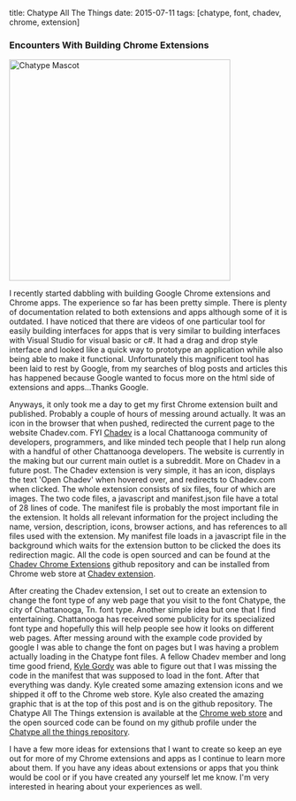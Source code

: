 title: Chatype All The Things
date: 2015-07-11
tags: [chatype, font, chadev, chrome, extension]

### Encounters With Building Chrome Extensions

<img class="rounded" src="{{ url_for('static', filename='images/ChatypeMascot.jpg') }}" width="400px" alt="Chatype Mascot">

I recently started dabbling with building Google Chrome extensions and Chrome apps. The experience so far has been pretty simple. There is plenty of documentation related to both extensions and apps although some of it is outdated. I have noticed that there are videos of one particular tool for easily building interfaces for apps that is very similar to building interfaces with Visual Studio for visual basic or c#. It had a drag and drop style interface and looked like a quick way to prototype an application while also being able to make it functional. Unfortunately this magnificent tool has been laid to rest by Google, from my searches of blog posts and articles this has happened because Google wanted to focus more on the html side of extensions and apps...Thanks Google.

Anyways, it only took me a day to get my first Chrome extension built and published. Probably a couple of hours of messing around actually. It was an icon in the browser that when pushed, redirected the current page to the website Chadev.com. FYI [Chadev](http://chadev.com) is a local Chattanooga community of developers, programmers, and like minded tech people that I help run along with a handful of other Chattanooga developers. The website is currently in the making but our current main outlet is a subreddit. More on Chadev in a future post. The Chadev extension is very simple, it has an icon, displays the text 'Open Chadev' when hovered over, and redirects to Chadev.com when clicked. The whole extension consists of six files, four of which are images. The two code files, a javascript and manifest.json file have a total of 28 lines of code. The manifest file is probably the most important file in the extension. It holds all relevant information for the project including the name, version, description, icons, browser actions, and has references to all files used with the extension. My manifest file loads in a javascript file in the background which waits for the extension button to be clicked the does its redirection magic. All the code is open sourced and can be found at the [Chadev Chrome Extensions](https://github.com/chadev/chadev_chrome_extensions) github repository and can be installed from Chrome web store at [Chadev extension](https://chrome.google.com/webstore/detail/chadev/olnbgmkmclbggbbffgmdmcbfcglamobo).

After creating the Chadev extension, I set out to create an extension to change the font type of any web page that you visit to the font Chatype, the city of Chattanooga, Tn. font type. Another simple idea but one that I find entertaining. Chattanooga has received some publicity for its specialized font type and hopefully this will help people see how it looks on different web pages. After messing around with the example code provided by google I was able to change the font on pages but I was having a problem actually loading in the Chatype font files. A fellow Chadev member and long time good friend, [Kyle Gordy](http://kylegordydesign.com/) was able to figure out that I was missing the code in the manifest that was supposed to load in the font. After that everything was dandy. Kyle created some amazing extension icons and we shipped it off to the Chrome web store. Kyle also created the amazing graphic that is at the top of this post and is on the github repository. The Chatype All The Things extension is available at the [Chrome web store](https://chrome.google.com/webstore/detail/chatype-all-the-things/lemklljglcmkifeacmafcgofakdpbkjb) and the open sourced code can be found on my github profile under the [Chatype all the things repository](https://github.com/juzten/Chatype-all-the-things).

I have a few more ideas for extensions that I want to create so keep an eye out for more of my Chrome extensions and apps as I continue to learn more about them. If you have any ideas about extensions or apps that you think would be cool or if you have created any yourself let me know. I'm very interested in hearing about your experiences as well.
